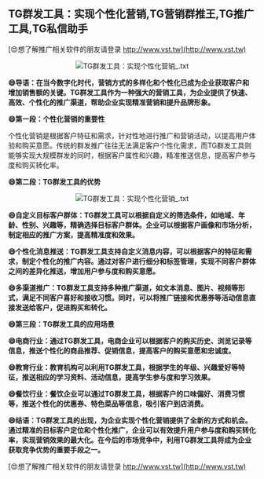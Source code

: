 ## **TG群发工具：实现个性化营销,TG营销群推王,TG推广工具,TG私信助手**

[😍想了解推广相关软件的朋友请登录 http://www.vst.tw](http://www.vst.tw)

 <center><img src="https://vst.tw/MP4/tuiguang/png/5.png" alt="TG群发工具：实现个性化营销_.txt"></center>

**😄导语：在当今数字化时代，营销方式的多样化和个性化已成为企业获取客户和增加销售额的关键。TG群发工具作为一种强大的营销工具，为企业提供了快速、高效、个性化的推广渠道，帮助企业实现精准营销和提升品牌形象。**

**😄第一段：个性化营销的重要性**

个性化营销是根据客户特征和需求，针对性地进行推广和营销活动，以提高用户体验和购买意愿。传统的群发推广往往无法满足客户个性化需求，而TG群发工具则能够实现大规模群发的同时，根据客户属性和兴趣，精准推送信息，提高客户参与度和购买转化率。

**😄第二段：TG群发工具的优势**

 <center><img src="https://vst.tw/MP4/tuiguang/png/0.png" alt="TG群发工具：实现个性化营销_.txt"></center>

**😄自定义目标客户群体：TG群发工具可以根据自定义的筛选条件，如地域、年龄、性别、兴趣等，精确选择目标客户群体。企业可以根据客户画像和市场分析，制定相应的推广方案，提高精准度和效果。**

**😄个性化消息推送：TG群发工具支持自定义消息内容，可以根据客户的特征和需求，制定个性化的推广内容。通过对客户进行细分和标签管理，实现不同客户群体之间的差异化推送，增加用户参与度和购买意愿。**

**😄多渠道推广：TG群发工具支持多种推广渠道，如文本消息、图片、视频等形式，满足不同客户喜好和接收习惯。同时，可以将推广链接和优惠券等活动信息直接发送给客户，促进购买和转化。**

**😄第三段：TG群发工具的应用场景**

**😄电商行业：通过TG群发工具，电商企业可以根据客户的购买历史、浏览记录等信息，推送个性化的商品推荐、促销信息，提高客户的购买意愿和忠诚度。**

**😄教育行业：教育机构可以利用TG群发工具，根据学生的年级、兴趣爱好等特征，推送相应的学习资料、活动信息，提高学生参与度和学习效果。**

**😄餐饮行业：餐饮企业可以通过TG群发工具，根据客户的口味偏好、消费习惯等，推送个性化的优惠券、特色菜品等信息，吸引客户到店消费。**

**😄结语：TG群发工具的出现，为企业实现个性化营销提供了全新的方式和机会。通过精准的目标客户定位和个性化推广，企业可以有效提升用户参与度和购买转化率，实现营销效果的最大化。在今后的市场竞争中，利用TG群发工具将成为企业获取竞争优势的重要手段之一。**

[😍想了解推广相关软件的朋友请登录 http://www.vst.tw](http://www.vst.tw)



